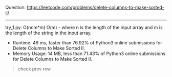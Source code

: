 Question: https://leetcode.com/problems/delete-columns-to-make-sorted-ii/

---

try_1.py: O(n*n*m*m) O(m) - where n is the length of the input array and m is the length of the string in the input array.

* Runtime: 49 ms, faster than 76.92% of Python3 online submissions for Delete Columns to Make Sorted II.
* Memory Usage: 14 MB, less than 71.43% of Python3 online submissions for Delete Columns to Make Sorted II.

> check prev row